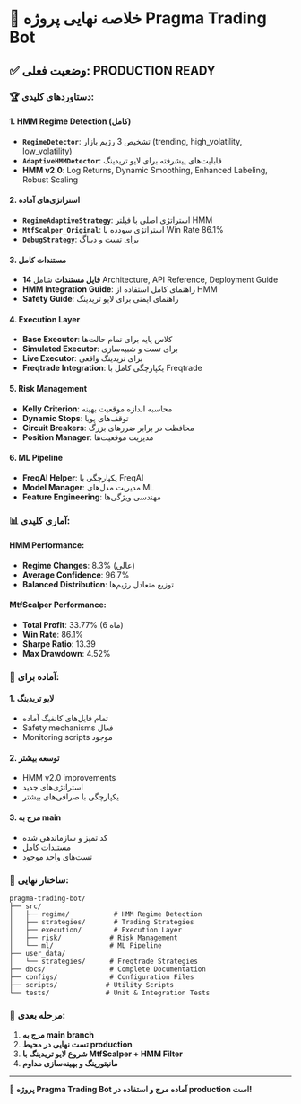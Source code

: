 # 🎯 **خلاصه نهایی پروژه Pragma Trading Bot**

## ✅ **وضعیت فعلی: PRODUCTION READY**

### 🏆 **دستاوردهای کلیدی:**

#### **1. HMM Regime Detection (کامل)**
- **`RegimeDetector`**: تشخیص 3 رژیم بازار (trending, high_volatility, low_volatility)
- **`AdaptiveHMMDetector`**: قابلیت‌های پیشرفته برای لایو تریدینگ
- **HMM v2.0**: Log Returns, Dynamic Smoothing, Enhanced Labeling, Robust Scaling

#### **2. استراتژی‌های آماده**
- **`RegimeAdaptiveStrategy`**: استراتژی اصلی با فیلتر HMM
- **`MtfScalper_Original`**: استراتژی سودده با Win Rate 86.1%
- **`DebugStrategy`**: برای تست و دیباگ

#### **3. مستندات کامل**
- **14 فایل مستندات** شامل Architecture, API Reference, Deployment Guide
- **HMM Integration Guide**: راهنمای کامل استفاده از HMM
- **Safety Guide**: راهنمای ایمنی برای لایو تریدینگ

#### **4. Execution Layer**
- **Base Executor**: کلاس پایه برای تمام حالت‌ها
- **Simulated Executor**: برای تست و شبیه‌سازی
- **Live Executor**: برای تریدینگ واقعی
- **Freqtrade Integration**: یکپارچگی کامل با Freqtrade

#### **5. Risk Management**
- **Kelly Criterion**: محاسبه اندازه موقعیت بهینه
- **Dynamic Stops**: توقف‌های پویا
- **Circuit Breakers**: محافظت در برابر ضررهای بزرگ
- **Position Manager**: مدیریت موقعیت‌ها

#### **6. ML Pipeline**
- **FreqAI Helper**: یکپارچگی با FreqAI
- **Model Manager**: مدیریت مدل‌های ML
- **Feature Engineering**: مهندسی ویژگی‌ها

### 📊 **آماری کلیدی:**

#### **HMM Performance:**
- **Regime Changes**: 8.3% (عالی)
- **Average Confidence**: 96.7%
- **Balanced Distribution**: توزیع متعادل رژیم‌ها

#### **MtfScalper Performance:**
- **Total Profit**: 33.77% (6 ماه)
- **Win Rate**: 86.1%
- **Sharpe Ratio**: 13.39
- **Max Drawdown**: 4.52%

### 🚀 **آماده برای:**

#### **1. لایو تریدینگ**
- تمام فایل‌های کانفیگ آماده
- Safety mechanisms فعال
- Monitoring scripts موجود

#### **2. توسعه بیشتر**
- HMM v2.0 improvements
- استراتژی‌های جدید
- یکپارچگی با صرافی‌های بیشتر

#### **3. مرج به main**
- کد تمیز و سازماندهی شده
- مستندات کامل
- تست‌های واحد موجود

### 📁 **ساختار نهایی:**

```
pragma-trading-bot/
├── src/
│   ├── regime/           # HMM Regime Detection
│   ├── strategies/       # Trading Strategies
│   ├── execution/        # Execution Layer
│   ├── risk/            # Risk Management
│   └── ml/              # ML Pipeline
├── user_data/
│   └── strategies/      # Freqtrade Strategies
├── docs/                # Complete Documentation
├── configs/             # Configuration Files
├── scripts/            # Utility Scripts
└── tests/              # Unit & Integration Tests
```

### 🎯 **مرحله بعدی:**

1. **مرج به main branch**
2. **تست نهایی در محیط production**
3. **شروع لایو تریدینگ با MtfScalper + HMM Filter**
4. **مانیتورینگ و بهینه‌سازی مداوم**

---

**🎉 پروژه Pragma Trading Bot آماده مرج و استفاده در production است!**
